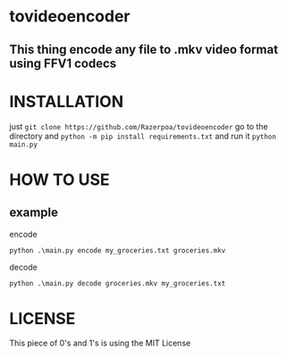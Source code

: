 # tovideoencoder
## This thing encode any file to .mkv video format using FFV1 codecs
# INSTALLATION
just 
`git clone https://github.com/Razerpoa/tovideoencoder` 
go to the directory and
`python -m pip install requirements.txt`
and run it
`python main.py`
# HOW TO USE
## example
encode
```
python .\main.py encode my_groceries.txt groceries.mkv
```
decode
```
python .\main.py decode groceries.mkv my_groceries.txt
```
# LICENSE
This piece of 0's and 1's is using the MIT License 
